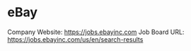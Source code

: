 # eBay

Company Website: https://jobs.ebayinc.com
Job Board URL: https://jobs.ebayinc.com/us/en/search-results